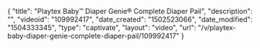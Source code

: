 {
    "title": "Playtex Baby&trade; Diaper Genie&reg; Complete Diaper Pail",
    "description": "",
    "videoid": "109992417",
    "date_created": "1502523066",
    "date_modified": "1504333345",
    "type": "captivate",
    "layout": "video",
    "url": "\/v\/playtex-baby-diaper-genie-complete-diaper-pail\/109992417"
}